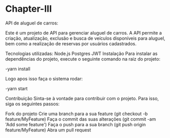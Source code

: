 # Chapter-III

API de aluguel de carros:

Este é um projeto de API para gerenciar aluguel de carros. A API permite a criação, atualização, exclusão e busca de veículos disponíveis para aluguel, bem como a realização de reservas por usuários cadastrados.

Tecnologias utilizadas:
Node.js
Postgres
JWT
Instalação
Para instalar as dependências do projeto, execute o seguinte comando na raiz do projeto:

-yarn install

Logo apos isso faça o sistema rodar:

-yarn start

Contribuição
Sinta-se à vontade para contribuir com o projeto. Para isso, siga os seguintes passos:

Fork do projeto
Crie uma branch para a sua feature (git checkout -b feature/MyFeature)
Faça o commit das suas alterações (git commit -am 'Add some feature')
Faça o push para a sua branch (git push origin feature/MyFeature)
Abra um pull request




